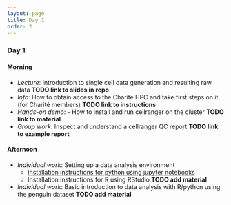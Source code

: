 ```yaml
---
layout: page
title: Day 1
order: 2
---
```


### Day 1

#### Morning
- _Lecture_: Introduction to single cell data generation and resulting raw data __TODO link to slides in repo__
- _Info_: How to obtain access to the Charité HPC and take first steps on it (for Charité members) __TODO link to instructions__
- _Hands-on demo_: - How to install and run cellranger on the cluster __TODO link to material__
- _Group work_: Inspect and understand a cellranger QC report __TODO link to example report__

#### Afternoon
- _Individual work_: Setting up a data analysis environment
  - [Installation instructions for python using jupyter notebooks](https://buchauer-lab.github.io/charite-sc-data-course/installpython/)
  - Installation instructions for R using RStudio __TODO add material__
- _Individual work_: Basic introduction to data analysis with R/python using the penguin dataset __TODO add material__

